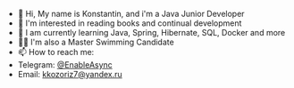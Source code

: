 - 👋 Hi, My name is Konstantin, and i'm a Java Junior Developer
- 👀 I'm interested in reading books and continual development
- 🌱 I am currently learning Java, Spring, Hibernate, SQL, Docker and more
- 🏊‍♂️ I'm also a Master Swimming Candidate 
- 📫 How to reach me:
- Telegram: [@EnableAsync](https://t.me/EnableAsync)
- Email: kkozoriz7@yandex.ru
